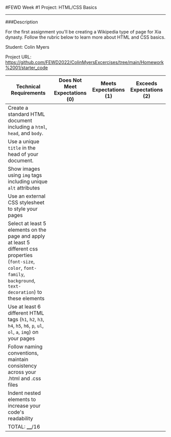 #FEWD Week #1 Project: HTML/CSS Basics

---

###Description

For the first assignment you'll be creating a Wikipedia type of page for Xia dynasty. Follow the rubric below to learn more about HTML and CSS basics.

Student: Colin Myers

Project URL: https://github.com/FEWD2022/ColinMyersExcercises/tree/main/Homework%2001/starter_code

| Technical Requirements                                                                                                                                                        | Does Not Meet Expectations (0) | Meets Expectations (1) | Exceeds Expectations (2) |
| ----------------------------------------------------------------------------------------------------------------------------------------------------------------------------- | ------------------------------ | ---------------------- | ------------------------ |
| Create a standard HTML document including a `html`, `head`, and `body`.                                                                                                       |                                |                        |                          |
| Use a unique `title` in the head of your document.                                                                                                                            |                                |                        |                          |
| Show images using `img` tags including unique `alt` attributes                                                                                                                |                                |                        |                          |
| Use an external CSS stylesheet to style your pages                                                                                                                            |                                |                        |                          |
| Select at least 5 elements on the page and apply at least 5 different css properties (`font-size`, `color`, `font-family`, `background`, `text-decoration`) to these elements |                                |                        |                          |
| Use at least 6 different HTML tags (`h1`, `h2`, `h3`, `h4`, `h5`, `h6`, `p`, `ul`, `ol`, `a`, `img`) on your pages                                                            |                                |                        |                          |
| Follow naming conventions, maintain consistency across your .html and .css files                                                                                              |                                |                        |                          |
| Indent nested elements to increase your code's readability                                                                                                                    |                                |                        |                          |
| TOTAL: **\_\_**/16                                                                                                                                                            |                                |                        |                          |
